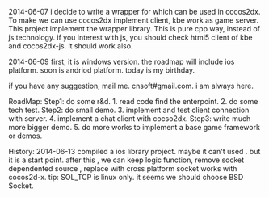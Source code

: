 2014-06-07  i decide to write a wrapper for which can be used in cocos2dx. To make we can use cocos2dx implement client, kbe work as game server. This project implement the wrapper library. This is pure cpp way, instead of js technology. if you interest with js, you should check html5 client of kbe and cocos2dx-js. it should work also.   

2014-06-09
first, it is windows version. the roadmap will include ios platform. soon is andriod platform.  today is my birthday. 

if you have any suggestion, mail me. cnsoft#gmail.com. i am always here. 

RoadMap: 
  Step1: do some r&d. 
    1. read code find the enterpoint. 
    2. do some tech test. 
  Step2: do small demo.
    3. implement and test client connection with server.
    4. implement a chat client with cocso2dx.
  Step3: write much more bigger demo.
    5. do more works to implement a base game framework or demos.




History:
  2014-06-13 compiled a ios library project. maybe it can't used . but it is a start point. after this , we can keep logic function, remove socket dependented source , replace with  cross platform socket works with cocos2d-x. 
  tip:  SOL_TCP is linux only. it seems we should choose  BSD Socket. 
